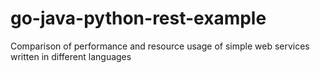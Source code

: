 # go-java-python-rest-example

Comparison of performance and resource usage of simple web services written in different languages
